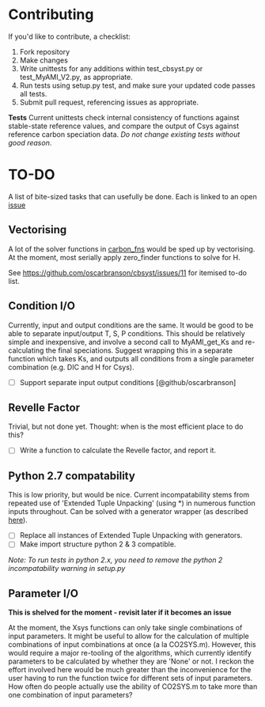 Contributing
============

If you'd like to contribute, a checklist:

1. Fork repository
2. Make changes
3. Write unittests for any additions within test_cbsyst.py or test_MyAMI_V2.py, as appropriate.
4. Run tests using setup.py test, and make sure your updated code passes all tests.
5. Submit pull request, referencing issues as appropriate.

**Tests**
Current unittests check internal consistency of functions against stable-state reference values, and compare the output of Csys against reference carbon speciation data. *Do not change existing tests without good reason*.

TO-DO
=====
A list of bite-sized tasks that can usefully be done.
Each is linked to an open [issue](https://github.com/oscarbranson/cbsyst/issues/)

Vectorising
-----------
A lot of the solver functions in [carbon_fns](cbsyst/carbon_fns.py) would be sped up by vectorising. 
At the moment, most serially apply zero_finder functions to solve for H.

See https://github.com/oscarbranson/cbsyst/issues/11 for itemised to-do list.


Condition I/O
-------------
Currently, input and output conditions are the same.
It would be good to be able to separate input/output T, S, P conditions.
This should be relatively simple and inexpensive, and involve a second call to MyAMI_get_Ks and re-calculating the final speciations.
Suggest wrapping this in a separate function which takes Ks, and outputs all conditions from a single parameter combination (e.g. DIC and H for Csys).

- [ ] Support separate input output conditions [@github/oscarbranson]

Revelle Factor
--------------
Trivial, but not done yet. Thought: when is the most efficient place to do this?

- [ ] Write a function to calculate the Revelle factor, and report it.

Python 2.7 compatability
------------------------
This is low priority, but would be nice.
Current incompatability stems from repeated use of 'Extended Tuple Unpacking' (using *) in numerous function inputs throughout.
Can be solved with a generator wrapper (as described [here](https://stackoverflow.com/questions/5333680/extended-tuple-unpacking-in-python-2)).

- [ ] Replace all instances of Extended Tuple Unpacking with generators.
- [ ] Make import structure python 2 & 3 compatible.

*Note: To run tests in python 2.x, you need to remove the python 2 incompatability warning in setup.py*

Parameter I/O
-------------
**This is shelved for the moment - revisit later if it becomes an issue**

At the moment, the Xsys functions can only take single combinations of input parameters.
It might be useful to allow for the calculation of multiple combinations of input combinations at once (a la CO2SYS.m).
However, this would require a major re-tooling of the algorithms, which currently identify parameters to be calculated by whether they are 'None' or not.
I reckon the effort involved here would be much greater than the inconvenience for the user having to run the function twice for different sets of input parameters.
How often do people actually use the ability of CO2SYS.m to take more than one combination of input parameters?

